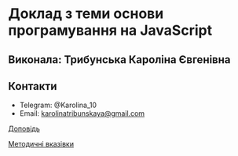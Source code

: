 # Доклад з теми основи програмування на JavaScript
## Виконала: Трибунська Кароліна Євгенівна 
## Контакти
* Telegram: @Karolina_10
* Email: karolinatribunskaya@gmail.com

[Доповідь](https://github.com/KarolinaTribunskaya/IPZ/blob/main/Report.md)

[Методичні вказівки](https://jace-dev.herokuapp.com/design/js-talks#/)
